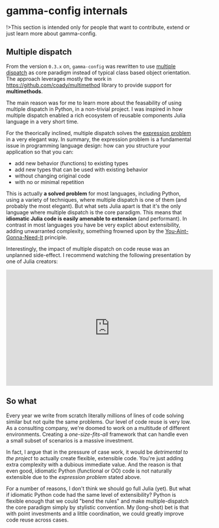 # gamma-config internals

!>This section is intended only for people that want to contribute, extend or just learn
more about gamma-config.

## Multiple dispatch

From the version `0.3.x` on, `gamma-config` was rewritten to use
[multiple dispatch](https://en.wikipedia.org/wiki/Multiple_dispatch) as core paradigm
instead of typical class based object orientation. The approach leverages mostly the
work in https://github.com/coady/multimethod library to provide support for
**multimethods**.

The main reason was for me to learn more about the feasability of using multiple
dispatch in Python, in a non-trivial project. I was inspired in how multiple dispatch
enabled a rich ecosystem of reusable components Julia language in a very short time.

For the theorically inclined, multiple dispatch solves the
[expression problem](https://eli.thegreenplace.net/2016/the-expression-problem-and-its-solutions/)
in a very elegant way. In summary, the expression problem is a fundamental issue in
programming language design: how can you structure your application so that you can:

- add new behavior (functions) to existing types
- add new types that can be used with existing behavior
- without changing original code
- with no or minimal repetition

This is actually **a solved problem** for most languages, including Python, using a
variety of techniques, where multiple dispatch is one of them (and probably the most
elegant). But what sets Julia apart is that it's the only language where multiple
dispatch is the core paradigm. This means that **idiomatic Julia code is easily amenable
to extension** (and performant). In contrast in most languages you have be very explict
about extensibility, adding unwarranted complexity, something frowned upon by the
[You-Aint-Gonna-Need-It](https://martinfowler.com/bliki/Yagni.html) principle.

Interestingly, the impact of multiple dispatch on code reuse was an unplanned
side-effect. I recommend watching the following presentation by one of Julia creators:

<iframe width="560" height="315" src="https://www.youtube.com/embed/kc9HwsxE1OY" frameborder="0" allow="accelerometer; autoplay; clipboard-write; encrypted-media; gyroscope; picture-in-picture" allowfullscreen></iframe>

## So what

Every year we write from scratch literally millions of lines of code solving similar
but not quite the same problems. Our level of code reuse is very low. As a consulting
company, we're doomed to work on a multitude of different environments. Creating a
*one-size-fits-all* framework that can handle even a small subset of scenarios is a
massive investment.

In fact, I argue that in the pressure of case work, it would be *detrimental
to the project* to actually create flexible, extensible code. You're just adding extra
complexity with a dubious immediate value. And the reason is that even good, idiomatic
Python (functional or OO) code is not naturally extensible due to the *expression
problem* stated above.

For a number of reasons, I don't think we should go full Julia (yet). But what if
idiomatic Python code had the same level of extensibility? Python is flexible enough
that we could "bend the rules" and make multiple-dispatch the core paradigm simply by
stylistic convention. My (long-shot) bet is that with point investments and a little
coordination, we could greatly improve code reuse across cases.

